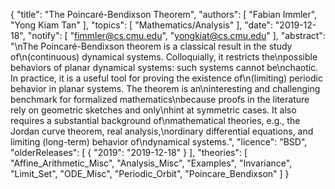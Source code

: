 {
    "title": "The Poincaré-Bendixson Theorem",
    "authors": [
        "Fabian Immler",
        "Yong Kiam Tan"
    ],
    "topics": [
        "Mathematics/Analysis"
    ],
    "date": "2019-12-18",
    "notify": [
        "fimmler@cs.cmu.edu",
        "yongkiat@cs.cmu.edu"
    ],
    "abstract": "\nThe Poincaré-Bendixson theorem is a classical result in the study of\n(continuous) dynamical systems. Colloquially, it restricts the\npossible behaviors of planar dynamical systems: such systems cannot be\nchaotic. In practice, it is a useful tool for proving the existence of\n(limiting) periodic behavior in planar systems. The theorem is an\ninteresting and challenging benchmark for formalized mathematics\nbecause proofs in the literature rely on geometric sketches and only\nhint at symmetric cases. It also requires a substantial background of\nmathematical theories, e.g., the Jordan curve theorem, real analysis,\nordinary differential equations, and limiting (long-term) behavior of\ndynamical systems.",
    "licence": "BSD",
    "olderReleases": [
        {
            "2019": "2019-12-18"
        }
    ],
    "theories": [
        "Affine_Arithmetic_Misc",
        "Analysis_Misc",
        "Examples",
        "Invariance",
        "Limit_Set",
        "ODE_Misc",
        "Periodic_Orbit",
        "Poincare_Bendixson"
    ]
}